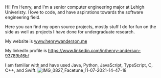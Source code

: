 Hi! I'm Henry, and I'm a senior computer engineering major at Lehigh Univeristy. I love to code, and have aspirations towards the software engineering field.

Here you can find my open source projects, mostly stuff I do for fun on the side as well as projects I have done for undergraduate research.

My website is www.henrywanderson.me

My linkedIn profile is https://www.linkedin.com/in/henry-anderson-93789b16b/

I am familiar with and have used Java, Python, JavaScript, TypeScript, C, C++, and Swift.
![IMG_0827_Facetune_11-07-2021-14-47-18](https://user-images.githubusercontent.com/64169509/125519918-7550d400-fc09-4fda-9b09-2c306ae43e67.jpeg)

